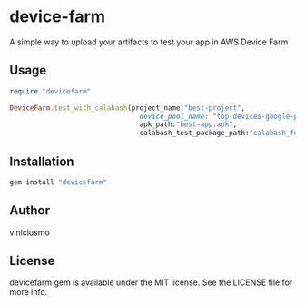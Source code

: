 # device-farm

A simple way to upload your artifacts to test your app in AWS Device Farm


## Usage
```ruby
require "devicefarm"

DeviceFarm.test_with_calabash(project_name:"best-project",
								device_pool_name: "top-devices-google-play",
								apk_path:"best-app.apk",
								calabash_test_package_path:"calabash_features.zip)
```

## Installation

```ruby
gem install "devicefarm"
```

## Author

viniciusmo

## License

devicefarm gem is available under the MIT license. See the LICENSE file for more info.

